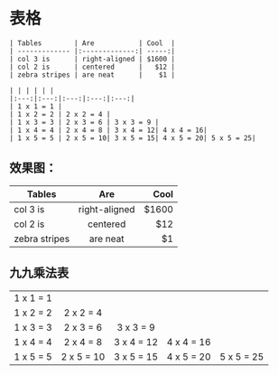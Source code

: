 # 表格
```
| Tables        | Are           | Cool  |
| ------------- |:-------------:| -----:|
| col 3 is      | right-aligned | $1600 |
| col 2 is      | centered      |   $12 |
| zebra stripes | are neat      |    $1 | 

| | | | | |
|:---:|:---:|:---:|:---:|:---:|
| 1 x 1 = 1 |
| 1 x 2 = 2 | 2 x 2 = 4 |
| 1 x 3 = 3 | 2 x 3 = 6 | 3 x 3 = 9 |
| 1 x 4 = 4 | 2 x 4 = 8 | 3 x 4 = 12| 4 x 4 = 16|
| 1 x 5 = 5 | 2 x 5 = 10| 3 x 5 = 15| 4 x 5 = 20| 5 x 5 = 25|

```

## 效果图：
| Tables        | Are           | Cool  |
| ------------- |:-------------:| -----:|
| col 3 is      | right-aligned | $1600 |
| col 2 is      | centered      |   $12 |
| zebra stripes | are neat      |    $1 | 


## 九九乘法表

| | | | | |
|:---:|:---:|:---:|:---:|:---:|
| 1 x 1 = 1 |
| 1 x 2 = 2 | 2 x 2 = 4 |
| 1 x 3 = 3 | 2 x 3 = 6 | 3 x 3 = 9 |
| 1 x 4 = 4 | 2 x 4 = 8 | 3 x 4 = 12| 4 x 4 = 16|
| 1 x 5 = 5 | 2 x 5 = 10| 3 x 5 = 15| 4 x 5 = 20| 5 x 5 = 25|
